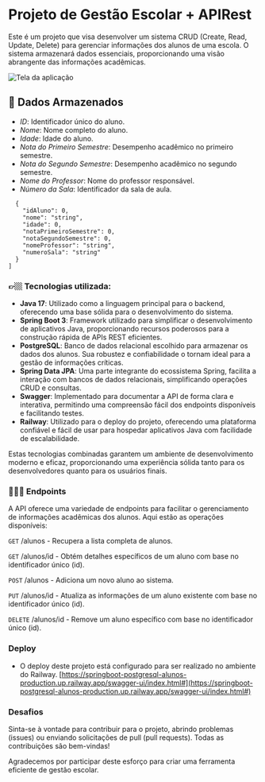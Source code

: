 # Projeto de Gestão Escolar + APIRest

Este é um projeto que visa desenvolver um sistema CRUD (Create, Read, Update, Delete) para gerenciar informações dos alunos de uma escola. O sistema armazenará dados essenciais, proporcionando uma visão abrangente das informações acadêmicas.


![Tela da aplicação](https://github.com/barbaradamasdev/springboot-postgresql-alunos/blob/master/image.png?raw=true)

## 🚀 Dados Armazenados
- *ID*: Identificador único do aluno.
- *Nome*: Nome completo do aluno.
- *Idade*: Idade do aluno.
- *Nota do Primeiro Semestre*: Desempenho acadêmico no primeiro semestre.
- *Nota do Segundo Semestre*: Desempenho acadêmico no segundo semestre.
- *Nome do Professor*: Nome do professor responsável.
- *Número da Sala*: Identificador da sala de aula.

```[
  {
    "idAluno": 0,
    "nome": "string",
    "idade": 0,
    "notaPrimeiroSemestre": 0,
    "notaSegundoSemestre": 0,
    "nomeProfessor": "string",
    "numeroSala": "string"
  }
]
```

### 👉🏼 Tecnologias utilizada:

- **Java 17**: Utilizado como a linguagem principal para o backend, oferecendo uma base sólida para o desenvolvimento do sistema.
- **Spring Boot 3**: Framework utilizado para simplificar o desenvolvimento de aplicativos Java, proporcionando recursos poderosos para a construção rápida de APIs REST eficientes.
- **PostgreSQL**: Banco de dados relacional escolhido para armazenar os dados dos alunos. Sua robustez e confiabilidade o tornam ideal para a gestão de informações críticas.
- **Spring Data JPA**: Uma parte integrante do ecossistema Spring, facilita a interação com bancos de dados relacionais, simplificando operações CRUD e consultas.
- **Swagger**: Implementado para documentar a API de forma clara e interativa, permitindo uma compreensão fácil dos endpoints disponíveis e facilitando testes.
- **Railway**: Utilizado para o deploy do projeto, oferecendo uma plataforma confiável e fácil de usar para hospedar aplicativos Java com facilidade de escalabilidade.

Estas tecnologias combinadas garantem um ambiente de desenvolvimento moderno e eficaz, proporcionando uma experiência sólida tanto para os desenvolvedores quanto para os usuários finais.

### 👩🏻‍💻 Endpoints
A API oferece uma variedade de endpoints para facilitar o gerenciamento de informações acadêmicas dos alunos. Aqui estão as operações disponíveis:

`GET` /alunos - Recupera a lista completa de alunos.

`GET` /alunos/id - Obtém detalhes específicos de um aluno com base no identificador único (id).

`POST` /alunos - Adiciona um novo aluno ao sistema.

`PUT` /alunos/id - Atualiza as informações de um aluno existente com base no identificador único (id).

`DELETE` /alunos/id - Remove um aluno específico com base no identificador único (id).

### Deploy
- O deploy deste projeto está configurado para ser realizado no ambiente do Railway.
[https://springboot-postgresql-alunos-production.up.railway.app/swagger-ui/index.html#](https://springboot-postgresql-alunos-production.up.railway.app/swagger-ui/index.html#)


### Desafios
Sinta-se à vontade para contribuir para o projeto, abrindo problemas (issues) ou enviando solicitações de pull (pull requests). Todas as contribuições são bem-vindas!

Agradecemos por participar deste esforço para criar uma ferramenta eficiente de gestão escolar.
